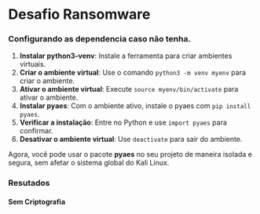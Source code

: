 # Desafio Ransomware

### Configurando as dependencia caso não tenha.

1. **Instalar python3-venv**: Instale a ferramenta para criar ambientes virtuais.
2. **Criar o ambiente virtual**: Use o comando `python3 -m venv myenv` para criar o ambiente.
3. **Ativar o ambiente virtual**: Execute `source myenv/bin/activate` para ativar o ambiente.
4. **Instalar pyaes**: Com o ambiente ativo, instale o pyaes com `pip install pyaes`.
5. **Verificar a instalação**: Entre no Python e use `import pyaes` para confirmar.
6. **Desativar o ambiente virtual**: Use `deactivate` para sair do ambiente.

Agora, você pode usar o pacote **pyaes** no seu projeto de maneira isolada e segura, sem afetar o sistema global do Kali Linux.


### Resutados

#### Sem Criptografia 

